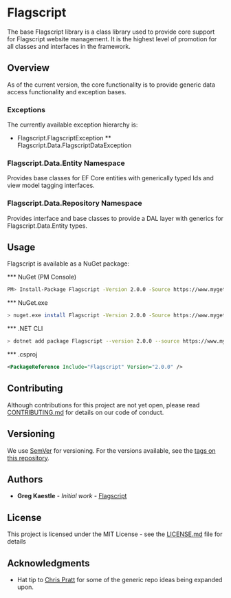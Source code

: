 ﻿# Flagscript 

The base Flagscript library is a class library used to provide core support for 
Flagscript website management. It is the highest level of promotion for all classes
and interfaces in the framework. 

## Overview

As of the current version, the core functionality is to provide generic data access
functionality and exception bases. 

### Exceptions

The currently available exception hierarchy is:

* Flagscript.FlagscriptException
** Flagscript.Data.FlagscriptDataException

### Flagscript.Data.Entity Namespace

Provides base classes for EF Core entities with generically typed Ids and view model
tagging interfaces. 

### Flagscript.Data.Repository Namespace

Provides interface and base classes to provide a DAL layer with generics for 
Flagscript.Data.Entity types. 

## Usage

Flagscript is available as a NuGet package:

*** NuGet (PM Console)

```bash
PM> Install-Package Flagscript -Version 2.0.0 -Source https://www.myget.org/F/flagscript/api/v3/index.json
```

*** NuGet.exe

```bash
> nuget.exe install Flagscript -Version 2.0.0 -Source https://www.myget.org/F/flagscript/api/v3/index.json
```

*** .NET CLI

```bash
> dotnet add package Flagscript --version 2.0.0 --source https://www.myget.org/F/flagscript/api/v3/index.json
```

***  .csproj

```xml
<PackageReference Include="Flagscript" Version="2.0.0" />
```

## Contributing

Although contributions for this project are not yet open, please read 
[CONTRIBUTING.md](https://github.com/flagscript/Flagscript/blob/master/CONTRIBUTING.md) 
for details on our code of conduct.

## Versioning

We use [SemVer](http://semver.org/) for versioning. For the versions available, see 
the [tags on this repository](https://github.com/flagscript/Flagscript/releases). 

## Authors

* **Greg Kaestle** - *Initial work* - [Flagscript](https://flagscript.net)

## License

This project is licensed under the MIT License - see the [LICENSE.md](LICENSE.md) file for details

## Acknowledgments

* Hat tip to [Chris Pratt](https://cpratt.co) for some of the generic repo ideas being expanded upon.